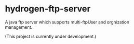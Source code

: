 # hydrogen-ftp-server
A java ftp server which supports multi-ftpUser and orgnization management.

(This project is currently under development.)